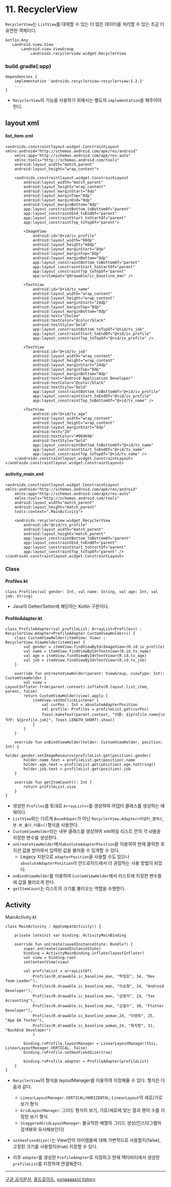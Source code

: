 # 11. RecyclerView

`RecyclerView`는 `ListView`를 대체할 수 있는 더 많은 데이터를 처리할 수 있는 조금 더 유연한 객체이다.

```
kotlin.Any
   ↳android.view.View
 	   ↳android.view.ViewGroup
 	 	   ↳androidx.recyclerview.widget.RecyclerView
```

### build.gradle(:app)

```
dependencies {
    implementation 'androidx.recyclerview:recyclerview:1.2.1'
    ...
}
```

- `RecyclerView`의 기능을 사용하기 위해서는 별도의 `implementation`을 해주어야 한다.

## layout xml

#### list_item.xml

```
<androidx.constraintlayout.widget.ConstraintLayout xmlns:android="http://schemas.android.com/apk/res/android"
    xmlns:app="http://schemas.android.com/apk/res-auto"
    xmlns:tools="http://schemas.android.com/tools"
    android:layout_width="match_parent"
    android:layout_height="wrap_content">

    <androidx.constraintlayout.widget.ConstraintLayout
        android:layout_width="match_parent"
        android:layout_height="wrap_content"
        android:layout_marginStart="8dp"
        android:layout_marginTop="8dp"
        android:layout_marginEnd="8dp"
        android:layout_marginBottom="8dp"
        app:layout_constraintBottom_toBottomOf="parent"
        app:layout_constraintEnd_toEndOf="parent"
        app:layout_constraintStart_toStartOf="parent"
        app:layout_constraintTop_toTopOf="parent">

        <ImageView
            android:id="@+id/iv_profile"
            android:layout_width="60dp"
            android:layout_height="60dp"
            android:layout_marginStart="8dp"
            android:layout_marginTop="8dp"
            android:layout_marginBottom="8dp"
            app:layout_constraintBottom_toBottomOf="parent"
            app:layout_constraintStart_toStartOf="parent"
            app:layout_constraintTop_toTopOf="parent"
            app:srcCompat="@drawable/ic_baseline_man" />

        <TextView
            android:id="@+id/tv_name"
            android:layout_width="wrap_content"
            android:layout_height="wrap_content"
            android:layout_marginStart="24dp"
            android:layout_marginTop="8dp"
            android:layout_marginBottom="8dp"
            android:text="Cholee"
            android:textColor="@color/black"
            android:textStyle="bold"
            app:layout_constraintBottom_toTopOf="@+id/tv_job"
            app:layout_constraintStart_toEndOf="@+id/iv_profile"
            app:layout_constraintTop_toTopOf="@+id/iv_profile" />

        <TextView
            android:id="@+id/tv_job"
            android:layout_width="wrap_content"
            android:layout_height="wrap_content"
            android:layout_marginStart="24dp"
            android:layout_marginTop="8dp"
            android:layout_marginBottom="8dp"
            android:text="Android Application Developer"
            android:textColor="@color/black"
            android:textStyle="bold"
            app:layout_constraintBottom_toBottomOf="@+id/iv_profile"
            app:layout_constraintStart_toEndOf="@+id/iv_profile"
            app:layout_constraintTop_toBottomOf="@+id/tv_name" />

        <TextView
            android:id="@+id/tv_age"
            android:layout_width="wrap_content"
            android:layout_height="wrap_content"
            android:layout_marginStart="8dp"
            android:text="24"
            android:textColor="#969696"
            android:textStyle="bold"
            app:layout_constraintBottom_toBottomOf="@+id/tv_name"
            app:layout_constraintStart_toEndOf="@+id/tv_name"
            app:layout_constraintTop_toTopOf="@+id/tv_name" />
    </androidx.constraintlayout.widget.ConstraintLayout>
</androidx.constraintlayout.widget.ConstraintLayout>
```

#### activity_main.xml

```
<androidx.constraintlayout.widget.ConstraintLayout xmlns:android="http://schemas.android.com/apk/res/android"
    xmlns:app="http://schemas.android.com/apk/res-auto"
    xmlns:tools="http://schemas.android.com/tools"
    android:layout_width="match_parent"
    android:layout_height="match_parent"
    tools:context=".MainActivity">

    <androidx.recyclerview.widget.RecyclerView
        android:id="@+id/rv_profile"
        android:layout_width="match_parent"
        android:layout_height="match_parent"
        app:layout_constraintBottom_toBottomOf="parent"
        app:layout_constraintEnd_toEndOf="parent"
        app:layout_constraintStart_toStartOf="parent"
        app:layout_constraintTop_toTopOf="parent" />
</androidx.constraintlayout.widget.ConstraintLayout>
```

### Class

#### Profiles.kt

```
class Profiles(val gender: Int, val name: String, val age: Int, val job: String)
```

- Java의 Getter/Setter에 해당하는 Kotlin 구문이다.

#### ProfileAdapter.kt

```
class ProfileAdapter(val profileList: ArrayList<Profiles>) : RecyclerView.Adapter<ProfileAdapter.CustomViewHolder>() {
    class CustomViewHolder(itemView: View) : RecyclerView.ViewHolder(itemView) {
        val gender = itemView.findViewById<ImageView>(R.id.iv_profile)
        val name = itemView.findViewById<TextView>(R.id.tv_name)
        val age = itemView.findViewById<TextView>(R.id.tv_age)
        val job = itemView.findViewById<TextView>(R.id.tv_job)
    }

    override fun onCreateViewHolder(parent: ViewGroup, viewType: Int): CustomViewHolder {
        val view = LayoutInflater.from(parent.context).inflate(R.layout.list_item, parent, false)
        return CustomViewHolder(view).apply {
            itemView.setOnClickListener {
                val curPos : Int = absoluteAdapterPosition
                val profile: Profiles = profileList.get(curPos)
                Toast.makeText(parent.context, "이름: ${profile.name}\n직무: ${profile.job}", Toast.LENGTH_SHORT).show()
            }
        }
    }

    override fun onBindViewHolder(holder: CustomViewHolder, position: Int) {
        holder.gender.setImageResource(profileList.get(position).gender)
        holder.name.text = profileList.get(position).name
        holder.age.text = profileList.get(position).age.toString()
        holder.job.text = profileList.get(position).job
    }

    override fun getItemCount(): Int {
        return profileList.size
    }
}
```

- 생성한 `Profiles`를 토대로 `ArrayList<>`를 생성하여 어댑터 클래스를 생성하는 예제이다.
- `ListView`와는 다르게 `BaseAdaper`가 아닌 `RecyclerView.Adapter<어댑터_클래스_명.뷰_홀더_이름>()`형식을 사용한다.
- `CustomViewHolder`라는 내부 클래스를 생성하여 xml파일 리스트 안의 각 id들을 지정한 변수를 생성한다.
- `onCreateViewHolder`에서`absoluteAdapterPosition`을 이용하여 현재 클릭한 포지션 값을 받아와서 입력된 값을 불러올 수 있게할 수 있다.
  - Legacy 지원으로 `adapterPosition`을 사용할 수도 있으나 `absoluteAdapterPosition`이 안드로이드에서 더 권장하는 사용 방법이 되었다.
- `onBindViewHolder`를 이용하여 `CustomViewHolder`에서 리스트에 지정한 변수들에 값을 불러오게 한다.
- `getItemCount`는 리스트의 크기를 불러오는 역할을 수행한다.

## Activity

MainActivity.kt

```
class MainActivity : AppCompatActivity() {

    private lateinit var binding: ActivityMainBinding

    override fun onCreate(savedInstanceState: Bundle?) {
        super.onCreate(savedInstanceState)
        binding = ActivityMainBinding.inflate(layoutInflater)
        val view = binding.root
        setContentView(view)

        val profileList = arrayListOf(
            Profiles(R.drawable.ic_baseline_man, "박정호", 34, "Dev Team Leader"),
            Profiles(R.drawable.ic_baseline_man, "이승철", 24, "Android Developer"),
            Profiles(R.drawable.ic_baseline_man, "심형석", 24, "Tax Accounting"),
            Profiles(R.drawable.ic_baseline_man, "김철수", 30, "Flutter Developer"),
            Profiles(R.drawable.ic_baseline_woman_24, "이영희", 25, "App QA Tester"),
            Profiles(R.drawable.ic_baseline_woman_24, "최지현", 31, "BackEnd Developer")
            )

        binding.rvProfile.layoutManager = LinearLayoutManager(this, LinearLayoutManager.VERTICAL, false)
        binding.rvProfile.setHasFixedSize(true)

        binding.rvProfile.adapter = ProfileAdapter(profileList)
    }
}
```

- `RecyclerView`의 형식을 layoutManager를 이용하여 지정해줄 수 있다. 형식은 다음과 같다.

  - `LinearLayoutManager.VERTICAL/HORIZENTAL`: `LinearLayout`의 세로/가로 보기 형식
  - `GridLayoutManager`: 그리드 형식의 보기, 가로/세로에 맞는 열과 행의 수를 지정한 보기 형식
  - `StaggeredGridLayoutManager`: 불규칙한 배열의 그리드 생성(인스타그램의 검색뷰와 유사해보인다)

- `setHasFixedSize()`는 View안의 아이템들에 대해 가변적으로 사용할지(false), 고정된 크기를 사용할지(true) 지정할 수 있다.
- 이후 `adapter`를 생성한 `ProfileAdapter`로 지정하고 현재 액티비티에서 생성한 `profileList`를 지정하여 연결해준다.

---

[구글 공식문서](https://developer.android.com/reference/androidx/recyclerview/widget/RecyclerView?authuser=1&hl=ko),
[홍드로이드](https://www.youtube.com/watch?v=jsjYo-xy3EA&list=PLC51MBz7PMywN2GJ53aF0UO5fnHGjW35a&index=10),
[yunaaaas님 tistory](https://yunaaaas.tistory.com/)
